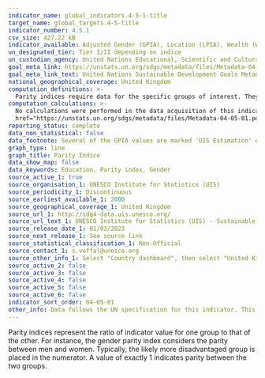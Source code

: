 ```yaml
---
indicator_name: global_indicators.4-5-1-title
target_name: global_targets.4-5-title
indicator_number: 4.5.1
csv_size: 427.22 kB
indicator_available: Adjusted Gender (GPIA), Location (LPIA), Wealth (WPIA), Native (NPIA), and Language of the Test (LTPIA) Parity indices for educational indicators
un_designated_tier: Tier I/II depending on indice
un_custodian_agency: United Nations Educational, Scientific and Cultural Organization (UNESCO)
goal_meta_link: https://unstats.un.org/sdgs/metadata/files/Metadata-04-05-01.pdf
goal_meta_link_text: United Nations Sustainable Development Goals Metadata (PDF 202 KB)
national_geographical_coverage: United Kingdom
computation_definitions: >-
  Parity indices require data for the specific groups of interest. They represent the ratio of the indicator value for one group to that of the other. Typically, the likely more disadvantaged group is placed in the numerator. A value of exactly 1 indicates parity between the two groups.
computation_calculations: >-
  No calculations were performed in the data acquisition of this indicator as appropriate data was readily available in the final format specified by this indicator. For detail on calculations made prior to acquisition see the <a
  href="https://unstats.un.org/sdgs/metadata/files/Metadata-04-05-01.pdf">Global Metadata.</a>
reporting_status: complete
data_non_statistical: false
data_footnote: Several of the GPIA values are marked 'UIS Estimation' on the source data. Low GPIA values do not represent a property of the GPIA calculation, but are due to low values of the male/female rates. UIS will review these cases in the future.
graph_type: line
graph_title: Parity Indice
data_show_map: false
data_keywords: Education, Parity index, Gender
source_active_1: true
source_organisation_1: UNESCO Institute for Statistics (UIS)
source_periodicity_1: Discontinuous
source_earliest_available_1: 2000
source_geographical_coverage_1: United Kingdom
source_url_1: http://sdg4-data.uis.unesco.org/
source_url_text_1: UNESCO Institute for Statistics (UIS) - Sustainable Development Goal 4
source_release_date_1: 01/03/2023
source_next_release_1: See source link
source_statistical_classification_1: Non-Official
source_contact_1: s.voffal@unesco.org
source_other_info_1: Select "Country dashboard", then select "United Kingdom" from the Countries dropdown. From the Indicator Group dropdown select 4.5. On left hand pane, under "Select Period" extend the period to cover all available years. Click csv to download the csv file of all data. 
source_active_2: false
source_active_3: false
source_active_4: false
source_active_5: false
source_active_6: false
indicator_sort_order: 04-05-01
other_info: Data follows the UN specification for this indicator. This indicator has been identified in collaboration with topic experts.
---
```

Parity indices represent the ratio of indicator value for one group to that of the other. For instance, the gender parity index considers the parity between men and women. Typically, the likely more disadvantaged group is placed in the numerator. A value of exactly 1 indicates parity between the two groups.